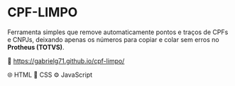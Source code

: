 # CPF-LIMPO

Ferramenta simples que remove automaticamente pontos e traços de CPFs e CNPJs, deixando apenas os números para copiar e colar sem erros no **Protheus (TOTVS)**.

📎 https://gabrielg71.github.io/cpf-limpo/

🌐 HTML 🎨 CSS ⚙️ JavaScript
